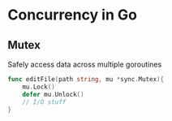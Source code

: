 # Concurrency in Go

## Mutex

Safely access data across multiple goroutines

```go
func editFile(path string, mu *sync.Mutex){
	mu.Lock()
	defer mu.Unlock()
	// I/O stuff
}
```
